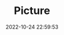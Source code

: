---
weight: 1
images:
- /images/edited/88.jpeg
title: Picture
date: 2022-10-24 22:59:53
tags: [luminar neo,work]
---